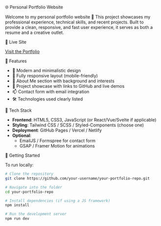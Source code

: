 🌐 Personal Portfolio Website

Welcome to my personal portfolio website 🙂 This project showcases my professional experience, technical skills, and recent projects. Built to provide a clean, responsive, and fast user experience, it serves as both a resume and a creative outlet.

🔗 Live Site

[Visit the Portfolio]( https://bt12.netlify.app/ )

 📸 Features

- 🌟 Modern and minimalistic design
- 📱 Fully responsive layout (mobile-friendly)
- 🧠 About Me section with background and interests
- 💼 Project showcase with links to GitHub and live demos
- 📫 Contact form with email integration
- 🛠️ Technologies used clearly listed

🧪 Tech Stack

- **Frontend**: HTML5, CSS3, JavaScript (or React/Vue/Svelte if applicable)
- **Styling**: Tailwind CSS / SCSS / Styled-Components (choose one)
- **Deployment**: GitHub Pages / Vercel / Netlify
- **Optional**:
  - EmailJS / Formspree for contact form
  - GSAP / Framer Motion for animations

🚀 Getting Started

To run locally:

```bash
# Clone the repository
git clone https://github.com/your-username/your-portfolio-repo.git

# Navigate into the folder
cd your-portfolio-repo

# Install dependencies (if using a JS framework)
npm install

# Run the development server
npm run dev
